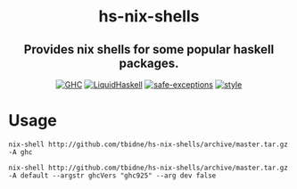 <div align="center">

# hs-nix-shells

## Provides nix shells for some popular haskell packages.

[![GHC](http://img.shields.io/github/actions/workflow/status/tbidne/hs-nix-shells/ghc.yaml?branch=main&label=GHC)](https://github.com/tbidne/hs-nix-shells/actions/workflows/ghc.yaml)
[![LiquidHaskell](http://img.shields.io/github/actions/workflow/status/tbidne/hs-nix-shells/liquidhaskell.yaml?branch=main&label=LiquidHaskell)](https://github.com/tbidne/hs-nix-shells/actions/workflows/liquidhaskell.yaml)
[![safe-exceptions](http://img.shields.io/github/actions/workflow/status/tbidne/hs-nix-shells/safe-exceptions.yaml?branch=main&label=safe-exceptions)](https://github.com/tbidne/hs-nix-shells/actions/workflows/safe-exceptions.yaml)
[![style](http://img.shields.io/github/actions/workflow/status/tbidne/hs-nix-shells/style.yaml?branch=main&label=style&logoColor=white&labelColor=2f353c)](https://github.com/tbidne/hs-nix-shells/actions/workflows/style.yaml)

</div>

# Usage

```
nix-shell http://github.com/tbidne/hs-nix-shells/archive/master.tar.gz -A ghc

nix-shell http://github.com/tbidne/hs-nix-shells/archive/master.tar.gz -A default --argstr ghcVers "ghc925" --arg dev false
```